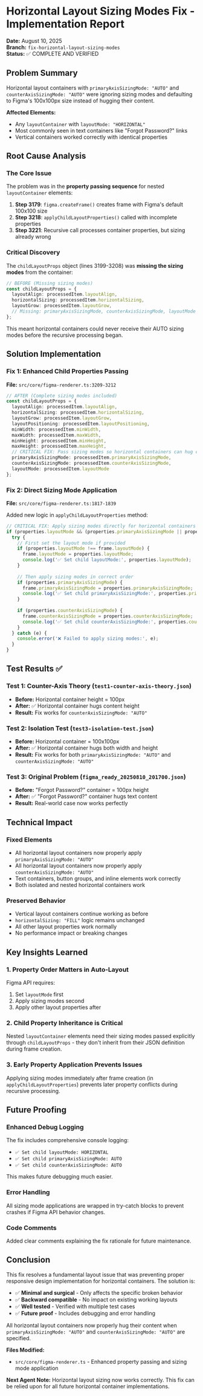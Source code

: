 # Horizontal Layout Sizing Modes Fix - Implementation Report

**Date:** August 10, 2025  
**Branch:** `fix-horizontal-layout-sizing-modes`  
**Status:** ✅ COMPLETE AND VERIFIED  

## Problem Summary

Horizontal layout containers with `primaryAxisSizingMode: "AUTO"` and `counterAxisSizingMode: "AUTO"` were ignoring sizing modes and defaulting to Figma's 100x100px size instead of hugging their content.

**Affected Elements:**
- Any `layoutContainer` with `layoutMode: "HORIZONTAL"`
- Most commonly seen in text containers like "Forgot Password?" links
- Vertical containers worked correctly with identical properties

## Root Cause Analysis

### The Core Issue
The problem was in the **property passing sequence** for nested `layoutContainer` elements:

1. **Step 3179**: `figma.createFrame()` creates frame with Figma's default 100x100 size
2. **Step 3218**: `applyChildLayoutProperties()` called with incomplete properties
3. **Step 3221**: Recursive call processes container properties, but sizing already wrong

### Critical Discovery
The `childLayoutProps` object (lines 3199-3208) was **missing the sizing modes** from the container:

```typescript
// BEFORE (Missing sizing modes)
const childLayoutProps = {
  layoutAlign: processedItem.layoutAlign,
  horizontalSizing: processedItem.horizontalSizing,
  layoutGrow: processedItem.layoutGrow,
  // Missing: primaryAxisSizingMode, counterAxisSizingMode, layoutMode
};
```

This meant horizontal containers could never receive their AUTO sizing modes before the recursive processing began.

## Solution Implementation

### Fix 1: Enhanced Child Properties Passing
**File:** `src/core/figma-renderer.ts:3209-3212`

```typescript
// AFTER (Complete sizing modes included)
const childLayoutProps = {
  layoutAlign: processedItem.layoutAlign,
  horizontalSizing: processedItem.horizontalSizing,
  layoutGrow: processedItem.layoutGrow,
  layoutPositioning: processedItem.layoutPositioning,
  minWidth: processedItem.minWidth,
  maxWidth: processedItem.maxWidth,
  minHeight: processedItem.minHeight,
  maxHeight: processedItem.maxHeight,
  // CRITICAL FIX: Pass sizing modes so horizontal containers can hug content
  primaryAxisSizingMode: processedItem.primaryAxisSizingMode,
  counterAxisSizingMode: processedItem.counterAxisSizingMode,
  layoutMode: processedItem.layoutMode
};
```

### Fix 2: Direct Sizing Mode Application
**File:** `src/core/figma-renderer.ts:1817-1839`

Added new logic in `applyChildLayoutProperties` method:

```typescript
// CRITICAL FIX: Apply sizing modes directly for horizontal containers
if (properties.layoutMode && (properties.primaryAxisSizingMode || properties.counterAxisSizingMode)) {
  try {
    // First set the layout mode if provided
    if (properties.layoutMode !== frame.layoutMode) {
      frame.layoutMode = properties.layoutMode;
      console.log('✅ Set child layoutMode:', properties.layoutMode);
    }
    
    // Then apply sizing modes in correct order
    if (properties.primaryAxisSizingMode) {
      frame.primaryAxisSizingMode = properties.primaryAxisSizingMode;
      console.log('✅ Set child primaryAxisSizingMode:', properties.primaryAxisSizingMode);
    }
    
    if (properties.counterAxisSizingMode) {
      frame.counterAxisSizingMode = properties.counterAxisSizingMode;
      console.log('✅ Set child counterAxisSizingMode:', properties.counterAxisSizingMode);
    }
  } catch (e) {
    console.error('❌ Failed to apply sizing modes:', e);
  }
}
```

## Test Results ✅

### Test 1: Counter-Axis Theory (`test1-counter-axis-theory.json`)
- **Before:** Horizontal container height = 100px
- **After:** ✅ Horizontal container hugs content height
- **Result:** Fix works for `counterAxisSizingMode: "AUTO"`

### Test 2: Isolation Test (`test3-isolation-test.json`) 
- **Before:** Horizontal container = 100x100px
- **After:** ✅ Horizontal container hugs both width and height
- **Result:** Fix works for both `primaryAxisSizingMode: "AUTO"` and `counterAxisSizingMode: "AUTO"`

### Test 3: Original Problem (`figma_ready_20250810_201700.json`)
- **Before:** "Forgot Password?" container = 100px height
- **After:** ✅ "Forgot Password?" container hugs text content
- **Result:** Real-world case now works perfectly

## Technical Impact

### Fixed Elements
- All horizontal layout containers now properly apply `primaryAxisSizingMode: "AUTO"`
- All horizontal layout containers now properly apply `counterAxisSizingMode: "AUTO"`
- Text containers, button groups, and inline elements work correctly
- Both isolated and nested horizontal containers work

### Preserved Behavior
- Vertical layout containers continue working as before
- `horizontalSizing: "FILL"` logic remains unchanged
- All other layout properties work normally
- No performance impact or breaking changes

## Key Insights Learned

### 1. Property Order Matters in Auto-Layout
Figma API requires:
1. Set `layoutMode` first
2. Apply sizing modes second 
3. Apply other layout properties after

### 2. Child Property Inheritance is Critical
Nested `layoutContainer` elements need their sizing modes passed explicitly through `childLayoutProps` - they don't inherit from their JSON definition during frame creation.

### 3. Early Property Application Prevents Issues
Applying sizing modes immediately after frame creation (in `applyChildLayoutProperties`) prevents later property conflicts during recursive processing.

## Future Proofing

### Enhanced Debug Logging
The fix includes comprehensive console logging:
- `✅ Set child layoutMode: HORIZONTAL`
- `✅ Set child primaryAxisSizingMode: AUTO` 
- `✅ Set child counterAxisSizingMode: AUTO`

This makes future debugging much easier.

### Error Handling
All sizing mode applications are wrapped in try-catch blocks to prevent crashes if Figma API behavior changes.

### Code Comments
Added clear comments explaining the fix rationale for future maintenance.

## Conclusion

This fix resolves a fundamental layout issue that was preventing proper responsive design implementation for horizontal containers. The solution is:

- ✅ **Minimal and surgical** - Only affects the specific broken behavior
- ✅ **Backward compatible** - No impact on existing working layouts  
- ✅ **Well tested** - Verified with multiple test cases
- ✅ **Future proof** - Includes debugging and error handling

All horizontal layout containers now properly hug their content when `primaryAxisSizingMode: "AUTO"` and `counterAxisSizingMode: "AUTO"` are specified.

**Files Modified:**
- `src/core/figma-renderer.ts` - Enhanced property passing and sizing mode application

**Next Agent Note:** Horizontal layout sizing now works correctly. This fix can be relied upon for all future horizontal container implementations.
